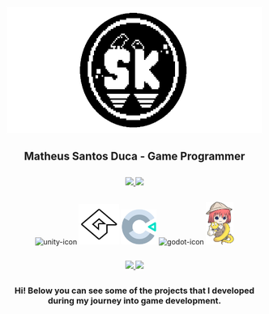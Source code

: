 ##
  <div align="center">
      <img alt="my_logo" width="580" height="250" src="my_logo.gif"/>
      <h2>Matheus Santos Duca - Game Programmer</h2>
  </div>

##
<div align="center" style="display: inline_block">
  <a href="https://github.com/sktheu">
  <img height="160" src="https://github-readme-stats.vercel.app/api?username=sktheu&count_private=true&show_icons=true&include_all_commits=false&theme=dark" />
  <img height="160" src="https://github-readme-stats.vercel.app/api/top-langs/?username=sktheu&layout=compact&theme=dark"/>
  </a>
</div>


##
<div align= "center" style="display: inline_block">
    <img alt="unity-icon" width="80" height="80" src="https://files.rubixdev.de/logos/unity.svg"/>
    <img alt="gamemaker-icon" width="80" height="80" src="gamemaker_logo.png"/>
    <img alt="construct-icon" width="70" height="70" src="construct_logo.png"/>
    <img alt="godot-icon" width="80" heigtht="80" src="https://godotengine.org/assets/press/icon_color.svg"/>
    <img alt="renpy-icon" width="55" heigtht="55" src="renpy_logo.png"/>
</div>

##
<div align= "center"> 
  <a href="https://sktheu.itch.io" target="_blank"><img src="https://img.shields.io/badge/Itch.io-FA5C5C?style=for-the-badge&logo=itchdotio&logoColor=white"</a>
  <a href="https://www.linkedin.com/in/matheus-santos-duca" target="_blank"><img src="https://img.shields.io/badge/-LinkedIn-%230077B5?style=for-the-badge&logo=linkedin&logoColor=white" target="_blank"></a>
</div>

##
<div align = "center">
  <h3>Hi! Below you can see some of the projects that I developed during my journey into game development.</h3>
</div>
